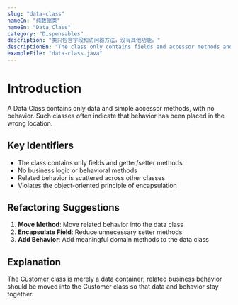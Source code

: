 ```yaml
---
slug: "data-class"
nameCn: "纯数据类"
nameEn: "Data Class"
category: "Dispensables"
description: "类只包含字段和访问器方法，没有其他功能。"
descriptionEn: "The class only contains fields and accessor methods and has no other functionality."
exampleFile: "data-class.java"
---
```


# Introduction

A Data Class contains only data and simple accessor methods, with no behavior. Such classes often indicate that behavior has been placed in the wrong location.

## Key Identifiers

- The class contains only fields and getter/setter methods
- No business logic or behavioral methods
- Related behavior is scattered across other classes
- Violates the object-oriented principle of encapsulation

## Refactoring Suggestions

1. **Move Method**: Move related behavior into the data class
2. **Encapsulate Field**: Reduce unnecessary setter methods
3. **Add Behavior**: Add meaningful domain methods to the data class

## Explanation

The Customer class is merely a data container; related business behavior should be moved into the Customer class so that data and behavior stay together.